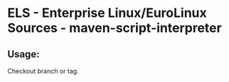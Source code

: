 # ELS - Enterprise Linux/EuroLinux Sources - maven-script-interpreter
 
## Usage:
  Checkout branch or tag.
